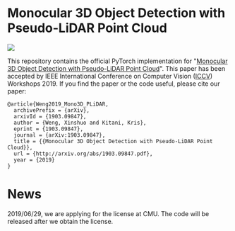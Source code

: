 # Monocular 3D Object Detection with Pseudo-LiDAR Point Cloud

<img align="center" src="https://github.com/xinshuoweng/Mono3D_PLiDAR/blob/master/github_demo.gif">

This repository contains the official PyTorch implementation for "[Monocular 3D Object Detection with Pseudo-LiDAR Point Cloud](https://arxiv.org/pdf/1903.09847.pdf)". This paper has been accepted by IEEE International Conference on Computer Vision ([ICCV](http://iccv2019.thecvf.com/)) Workshops 2019. If you find the paper or the code useful, please cite our paper:

```
@article{Weng2019_Mono3D_PLiDAR,
  archivePrefix = {arXiv},
  arxivId = {1903.09847},
  author = {Weng, Xinshuo and Kitani, Kris},
  eprint = {1903.09847},
  journal = {arXiv:1903.09847},
  title = {{Monocular 3D Object Detection with Pseudo-LiDAR Point Cloud}},
  url = {http://arxiv.org/abs/1903.09847.pdf},
  year = {2019}
}
```
# News
2019/06/29, we are applying for the license at CMU. The code will be released after we obtain the license.
